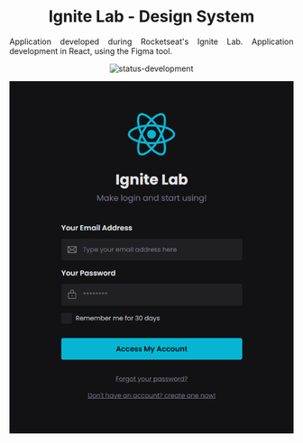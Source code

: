 <h1 align="center">Ignite Lab - Design System</h1>

<p align="justify">
Application developed during Rocketseat's Ignite Lab.
Application development in React, using the Figma tool.
</p>

<p align="center">
<img src="http://img.shields.io/static/v1?label=STATUS&message=EM%20DESENVOLVIMENTO&color=GREEN&style=for-the-badge" alt="status-development"/>
</p>

<p align="center">
<img src="src/img/page-login.png" alt="page-login"/>
</p>